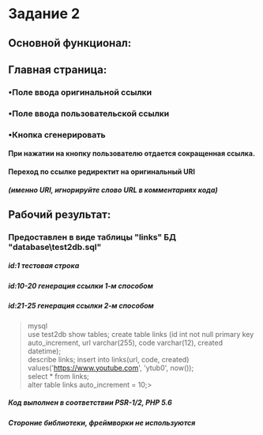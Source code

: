 ﻿# Задание 2
## Основной функционал:
## Главная страница: 
### •Поле ввода оригинальной ссылки
### •Поле ввода пользовательской ссылки
### •Кнопка сгенерировать
#### При нажатии на кнопку пользователю отдается сокращенная ссылка.
#### Переход по ссылке редиректит на оригинальный URI
##### (именно URI, игнорируйте слово URL в комментариях кода)
## Рабочий результат:
### Предоставлен в виде таблицы "links" БД "database\test2db.sql"
##### id:1 тестовая строка
##### id:10-20 генерация ссылки 1-м способом
##### id:21-25 генерация ссылки 2-м способом


> mysql <br>
> use test2db
> show tables;
> create table links 
(id int not null primary key auto_increment, url varchar(255), code varchar(12), created datetime);<br>
> describe links;
>insert into links(url, code, created) values('https://www.youtube.com', 'ytub0', now());<br>
>select * from links;<br>
>alter table links auto_increment = 10;>

##### Код выполнен в соответствии PSR-1/2, PHP 5.6 
##### Стороние библиотеки, фреймворки не используются
